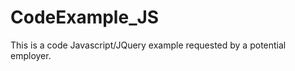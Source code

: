 CodeExample_JS
==============

This is a code Javascript/JQuery example requested by a potential employer.
